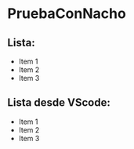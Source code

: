 # PruebaConNacho

## Lista:
* Item 1
* Item 2
* Item 3

## Lista desde VScode:
* Item 1
* Item 2 
* Item 3